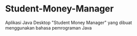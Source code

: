 # Student-Money-Manager
Aplikasi Java Desktop "Student Money Manager" yang dibuat menggunakan bahasa pemrograman Java
